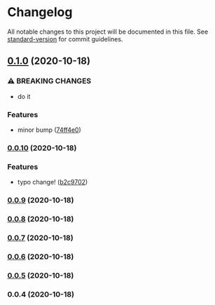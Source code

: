 # Changelog

All notable changes to this project will be documented in this file. See [standard-version](https://github.com/conventional-changelog/standard-version) for commit guidelines.

## [0.1.0](https://github.com/daKmoR/foo/compare/v0.0.10...v0.1.0) (2020-10-18)


### ⚠ BREAKING CHANGES

* do it

### Features

* minor bump ([74ff4e0](https://github.com/daKmoR/foo/commit/74ff4e009e70675f838f8b9058fbfb97117eb8e3))

### [0.0.10](https://github.com/daKmoR/foo/compare/v0.0.9...v0.0.10) (2020-10-18)


### Features

* typo change! ([b2c9702](https://github.com/daKmoR/foo/commit/b2c9702dddc8a179f42ca2fd3a168df5f3c8da48))

### [0.0.9](https://github.com/daKmoR/foo/compare/v0.0.8...v0.0.9) (2020-10-18)

### [0.0.8](https://github.com/daKmoR/foo/compare/v0.0.7...v0.0.8) (2020-10-18)

### [0.0.7](https://github.com/daKmoR/foo/compare/v0.0.6...v0.0.7) (2020-10-18)

### [0.0.6](https://github.com/daKmoR/foo/compare/v0.0.5...v0.0.6) (2020-10-18)

### [0.0.5](https://github.com/daKmoR/foo/compare/v0.0.4...v0.0.5) (2020-10-18)

### 0.0.4 (2020-10-18)
